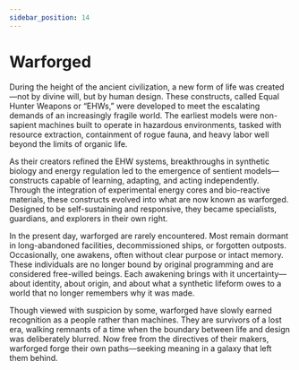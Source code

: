 ```yaml
---
sidebar_position: 14
---
```


# Warforged

During the height of the ancient civilization, a new form of life was created—not by divine will, but by human design. These constructs, called Equal Hunter Weapons or “EHWs,” were developed to meet the escalating demands of an increasingly fragile world. The earliest models were non-sapient machines built to operate in hazardous environments, tasked with resource extraction, containment of rogue fauna, and heavy labor well beyond the limits of organic life.

As their creators refined the EHW systems, breakthroughs in synthetic biology and energy regulation led to the emergence of sentient models—constructs capable of learning, adapting, and acting independently. Through the integration of experimental energy cores and bio-reactive materials, these constructs evolved into what are now known as warforged. Designed to be self-sustaining and responsive, they became specialists, guardians, and explorers in their own right.

In the present day, warforged are rarely encountered. Most remain dormant in long-abandoned facilities, decommissioned ships, or forgotten outposts. Occasionally, one awakens, often without clear purpose or intact memory. These individuals are no longer bound by original programming and are considered free-willed beings. Each awakening brings with it uncertainty—about identity, about origin, and about what a synthetic lifeform owes to a world that no longer remembers why it was made.

Though viewed with suspicion by some, warforged have slowly earned recognition as a people rather than machines. They are survivors of a lost era, walking remnants of a time when the boundary between life and design was deliberately blurred. Now free from the directives of their makers, warforged forge their own paths—seeking meaning in a galaxy that left them behind.
